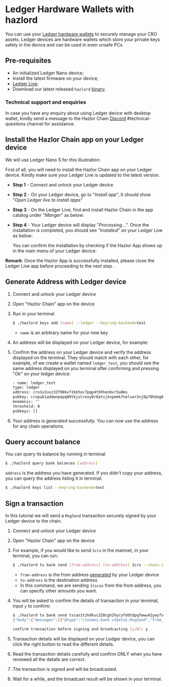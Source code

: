# Ledger Hardware Wallets with hazlord

You can use your [Ledger hardware wallets](https://www.ledger.com/) to securely manage your CRO assets. Ledger devices are hardware wallets which store your private keys safely in the device and can be used in even unsafe PCs.

## Pre-requisites

- An initialized Ledger Nano device;
- Install the latest firmware on your device;
- [Ledger Live](https://www.ledger.com/ledger-live);
- Download our latest released `hazlord` [ binary](https://github.com/crypto-org-chain/chain-main/releases).


### Technical support and enquiries
In case you have any enquiry about using Ledger device with desktop wallet, kindly send a message to the Hazlor Chain [Discord](https://discord.gg/pahqHz26q4) #technical-questions channel for assistance.


## Install the Hazlor Chain app on your Ledger device
We will use Ledger Nano S for this illustration:

First of all, you will need to install the Hazlor Chain app on your Ledger device. Kindly make sure your Ledger Live is updated to the latest version. 

- **Step 1** - Connect and unlock your Ledger device

- **Step 2** - On your Ledger device, go to "*Install app*", It should show "*Open Ledger live to install apps*"

- **Step 3** - On the Ledger Live, find and install Hazlor Chain in the app catalog under "*Manger*" as below:


- **Step 4** - Your Ledger device will display "*Processing…*". Once the installation is completed, you should see "*Installed*" on your Ledger Live as below:


    You can confirm the installation by checking if the Hazlor App shows up in the main menu of your Ledger device:


**Remark**: Once the Hazlor App is successfully installed, please close the Ledger Live app before proceeding to the next step .

## Generate Address with Ledger device

1. Connect and unlock your Ledger device
1. Open "Hazlor Chain" app on the device
1. Run in your terminal
    ```bash
    $ ./hazlord keys add [name] --ledger --keyring-backend=test
    ```

    - `name` is an arbitrary name for your new key

1. An address will be displayed on your Ledger device, for example:

1. Confirm the address on your Ledger device and verify the address displayed on the terminal. They should match with each other, for example, of we create a wallet named `ledger_test`, you should see the same address displayed on you terminal after confirming and pressing "*Ok*" on your ledger device:
    ```bash
    - name: ledger_test
    type: ledger
    address: cro1v2uvz32f98kvf2k6tec7pqp4t5hhen6vr5a8ms
    pubkey: cropub1addwnpepq09tkjulrexy0r8atsjknpemk7nelswr3vj8p78hdag62phdhwgzgnpxrmg
    mnemonic: ""
    threshold: 0
    pubkeys: []
    ```

1. Your address is generated successfully. You can now use the address for any chain operations.

## Query account balance

You can query its balance by running in terminal

```bash
$ ./hazlord query bank balances [address]
```

`address` is the address you have generated. If you didn't copy your address, you can query the address listing it in terminal:

```bash
$ ./hazlord keys list --keyring-backend=test
```

## Sign a transaction

In this tutorial we will send a `MsgSend` transaction securely signed by your Ledger device to the chain.

1. Connect and unlock your Ledger device
1. Open "Hazlor Chain" app on the device
1. For example, if you would like to send `1cro` in the mainnet, in your terminal, you can run:
    ```bash
    $ ./hazlord tx bank send [from-address] [to-address] 1cro --chain-id="crypto-org-chain-mainnet-1" --ledger --keyring-backend=test  --sign-mode=amino-json
    ```

    - `from-address` is the from address [generated](#generate-address-with-ledger-device) by your Ledger device
    - `to-address` is the destination address
    - In this command, we are sending `1tscas` from the from address, you can specify other amounts you want.
1. You will be asked to confirm the details of transaction in your terminal, input `y` to confirm:
    ```bash
    $ ./hazlord tx bank send tscas1tzhdkuc328cgh2hycyfddtdpqfwwu42ywyfvkj tscas1aaah6juc9n6wvkkkr4zdn073n8gt7waha39xsv 1tscas --chain-id=hazlor_7878-1 --ledger --keyring-backend=test  --sign-mode=amino-json
    {"body":{"messages":[{"@type":"/cosmos.bank.v1beta1.MsgSend","from_address":"tscas1tzhdkuc328cgh2hycyfddtdpqfwwu42ywyfvkj","to_address":"tscas1aaah6juc9n6wvkkkr4zdn073n8gt7waha39xsv","amount":[{"denom":"basetscas","amount":"100000000"}]}],"memo":"","timeout_height":"0","extension_options":[],"non_critical_extension_options":[]},"auth_info":{"signer_infos":[],"fee":{"amount":[],"gas_limit":"200000","payer":"","granter":""}},"signatures":[]}

    confirm transaction before signing and broadcasting [y/N]: y
    ```
1. Transaction details will be displayed on your Ledger device, you can click the right button to read the different details.
1. Read the transaction details carefully and confirm ONLY when you have reviewed all the details are correct.
1. The transaction is signed and will be broadcasted.
1. Wait for a while, and the broadcast result will be shown in your terminal.

